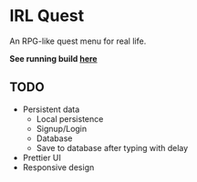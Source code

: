 # IRL Quest

An RPG-like quest menu for real life.

**See running build [here](http://projects.martymagaan.com/irlquest/build)**

## TODO
+ Persistent data
  + Local persistence
  + Signup/Login
  + Database
  + Save to database after typing with delay
+ Prettier UI
+ Responsive design